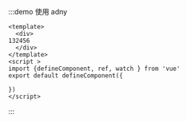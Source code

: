 :::demo 使用 adny

```vue
<template>
  <div>
132456
  </div>
</template>
<script >
import {defineComponent, ref, watch } from 'vue'
export default defineComponent({

})
</script>
```

:::
